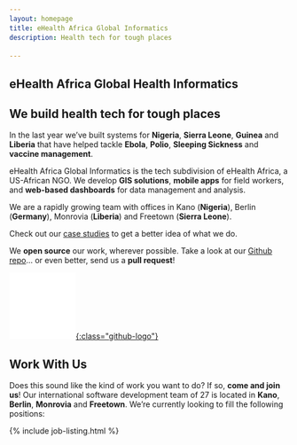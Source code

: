 ```yaml
---
layout: homepage
title: eHealth Africa Global Informatics
description: Health tech for tough places

---
```


<section class="hero">

# eHealth Africa Global Health Informatics

## We build health tech for tough places

In the last year we’ve built systems for **Nigeria**, **Sierra Leone**, **Guinea** and **Liberia** that have helped tackle **Ebola**, **Polio**, **Sleeping Sickness** and **vaccine management**.

</section>
<section class="intro">

eHealth Africa Global Informatics is the tech subdivision of eHealth Africa, a US-African NGO. We develop **GIS solutions**, **mobile apps** for field workers, and **web-based dashboards** for data management and analysis.

We are a rapidly growing team with offices in Kano (**Nigeria**), Berlin (**Germany**), Monrovia (**Liberia**) and Freetown (**Sierra Leone**).

Check out our [case studies](/case-studies.html) to get a better idea of what we do.

</section>
<section class="open-source">

We **open source** our work, wherever possible. Take a look at our [Github repo](https://github.com/eHealthAfrica/)… or even better, send us a **pull request**!

[![Github logo](/img/github-white.png){:class="github-logo"}](https://github.com/eHealthAfrica/)

</section>
<section class="jobs">

# <a name="jobs">Work With Us</a>

Does this sound like the kind of work you want to do? If so, **come and join us**! Our international software development team of 27 is located in **Kano**, **Berlin**, **Monrovia** and **Freetown**. We’re currently looking to fill the following positions:

{% include job-listing.html %}

</section>
